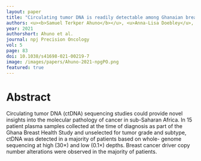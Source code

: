 ```yaml
---
layout: paper
title: "Circulating tumor DNA is readily detectable among Ghanaian breast cancer patients supporting non-invasive cancer genomic studies in Africa"
authors: <u><b>Samuel Terkper Ahuno</b></u>, <u>Anna-Lisa Doebley</u>, Thomas U. Ahearn, Joel Yarney, Nicholas Titiloye, Nancy Hamel, Ernest Adjei, Joe-Nat Clegg-Lamptey, Lawrence Edusei, Baffour Awuah, Xiaoyu Song, Verna Vanderpuye, Mustapha Abubakar, Maire Duggan, Daniel G. Stover, Kofi Nyarko, John M. S. Bartlett, Francis Aitpillah, Daniel Ansong, Kevin L. Gardner, Felix Andy Boateng, Anne M. Bowcock, Carlos Caldas, William D. Foulkes, Seth Wiafe, Beatrice Wiafe-Addai, Montserrat Garcia-Closas, Alexander Kwarteng, <u><b>Gavin Ha*</b></u>, Jonine D. Figueroa*, Paz Polak* & the Ghana Breast Health Study Team
year: 2021
authorshort: Ahuno et al.
journal: npj Precision Oncology
vol: 5
page: 83
doi: 10.1038/s41698-021-00219-7
image: /images/papers/Ahuno-2021-npgPO.png
featured: true
---
```


# Abstract

Circulating tumor DNA (ctDNA) sequencing studies could provide novel insights into the molecular pathology of cancer in sub-Saharan Africa. In 15 patient plasma samples collected at the time of diagnosis as part of the Ghana Breast Health Study and unselected for tumor grade and subtype, ctDNA was detected in a majority of patients based on whole- genome sequencing at high (30×) and low (0.1×) depths. Breast cancer driver copy number alterations were observed in the majority of patients.
